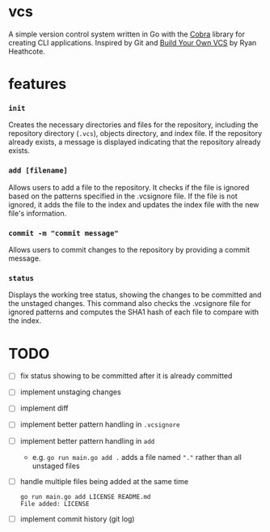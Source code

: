 # vcs

A simple version control system written in Go with the [Cobra](https://github.com/spf13/cobra) library for creating CLI applications. Inspired by Git and [Build Your Own VCS](https://ryanheathcote.com/git/build-your-own-vcs) by Ryan Heathcote.

# features

### `init`

Creates the necessary directories and files for the repository, including the repository directory (`.vcs`), objects directory, and index file. If the repository already exists, a message is displayed indicating that the repository already exists.

### `add [filename]`

Allows users to add a file to the repository. It checks if the file is ignored based on the patterns specified in the .vcsignore file. If the file is not ignored, it adds the file to the index and updates the index file with the new file's information.

### `commit -m "commit message"`

Allows users to commit changes to the repository by providing a commit message.

### `status`

Displays the working tree status, showing the changes to be committed and the unstaged changes. This command also checks the .vcsignore file for ignored patterns and computes the SHA1 hash of each file to compare with the index.


# TODO

- [ ] fix status showing <file> to be committed after it is already committed

- [ ] implement unstaging changes
- [ ] implement diff

- [ ] implement better pattern handling in `.vcsignore`
- [ ] implement better pattern handling in `add`
    - e.g. `go run main.go add .` adds a file named `"."` rather than all unstaged files

- [ ] handle multiple files being added at the same time
    ```
    go run main.go add LICENSE README.md
    File added: LICENSE
    ```

- [ ] implement commit history (git log)
